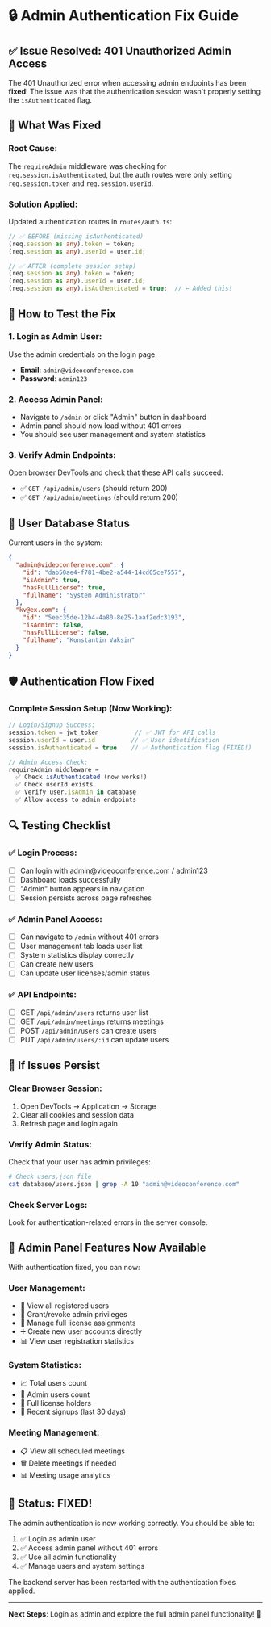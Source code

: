 # 🔒 Admin Authentication Fix Guide

## ✅ Issue Resolved: 401 Unauthorized Admin Access

The 401 Unauthorized error when accessing admin endpoints has been **fixed**! The issue was that the authentication session wasn't properly setting the `isAuthenticated` flag.

## 🔧 What Was Fixed

### **Root Cause**: 
The `requireAdmin` middleware was checking for `req.session.isAuthenticated`, but the auth routes were only setting `req.session.token` and `req.session.userId`.

### **Solution Applied**:
Updated authentication routes in `routes/auth.ts`:

```typescript
// ✅ BEFORE (missing isAuthenticated)
(req.session as any).token = token;
(req.session as any).userId = user.id;

// ✅ AFTER (complete session setup)
(req.session as any).token = token;
(req.session as any).userId = user.id;
(req.session as any).isAuthenticated = true;  // ← Added this!
```

## 🚀 How to Test the Fix

### 1. **Login as Admin User**:
Use the admin credentials on the login page:
- **Email**: `admin@videoconference.com`  
- **Password**: `admin123`

### 2. **Access Admin Panel**:
- Navigate to `/admin` or click "Admin" button in dashboard
- Admin panel should now load without 401 errors
- You should see user management and system statistics

### 3. **Verify Admin Endpoints**:
Open browser DevTools and check that these API calls succeed:
- ✅ `GET /api/admin/users` (should return 200)
- ✅ `GET /api/admin/meetings` (should return 200)

## 👤 User Database Status

Current users in the system:

```json
{
  "admin@videoconference.com": {
    "id": "dab50ae4-f781-4be2-a544-14cd05ce7557",
    "isAdmin": true,
    "hasFullLicense": true,
    "fullName": "System Administrator"
  },
  "kv@ex.com": {
    "id": "5eec35de-12b4-4a80-8e25-1aaf2edc3193", 
    "isAdmin": false,
    "hasFullLicense": false,
    "fullName": "Konstantin Vaksin"
  }
}
```

## 🛡️ Authentication Flow Fixed

### **Complete Session Setup** (Now Working):
```typescript
// Login/Signup Success:
session.token = jwt_token          // ✅ JWT for API calls
session.userId = user.id          // ✅ User identification  
session.isAuthenticated = true    // ✅ Authentication flag (FIXED!)

// Admin Access Check:
requireAdmin middleware → 
  ✅ Check isAuthenticated (now works!)
  ✅ Check userId exists  
  ✅ Verify user.isAdmin in database
  ✅ Allow access to admin endpoints
```

## 🔍 Testing Checklist

### ✅ **Login Process**:
- [ ] Can login with admin@videoconference.com / admin123
- [ ] Dashboard loads successfully  
- [ ] "Admin" button appears in navigation
- [ ] Session persists across page refreshes

### ✅ **Admin Panel Access**:
- [ ] Can navigate to `/admin` without 401 errors
- [ ] User management tab loads user list
- [ ] System statistics display correctly
- [ ] Can create new users
- [ ] Can update user licenses/admin status

### ✅ **API Endpoints**:
- [ ] GET `/api/admin/users` returns user list
- [ ] GET `/api/admin/meetings` returns meetings
- [ ] POST `/api/admin/users` can create users
- [ ] PUT `/api/admin/users/:id` can update users

## 🚨 If Issues Persist

### **Clear Browser Session**:
1. Open DevTools → Application → Storage
2. Clear all cookies and session data
3. Refresh page and login again

### **Verify Admin Status**:
Check that your user has admin privileges:
```bash
# Check users.json file
cat database/users.json | grep -A 10 "admin@videoconference.com"
```

### **Check Server Logs**:
Look for authentication-related errors in the server console.

## 🎯 Admin Panel Features Now Available

With authentication fixed, you can now:

### **User Management**:
- 👥 View all registered users
- 🔑 Grant/revoke admin privileges  
- 📜 Manage full license assignments
- ➕ Create new user accounts directly
- 📊 View user registration statistics

### **System Statistics**:
- 📈 Total users count
- 👑 Admin users count
- 🎯 Full license holders
- 📅 Recent signups (last 30 days)

### **Meeting Management**:
- 📋 View all scheduled meetings
- 🗑️ Delete meetings if needed
- 📊 Meeting usage analytics

## 🎉 Status: FIXED!

The admin authentication is now working correctly. You should be able to:
1. ✅ Login as admin user
2. ✅ Access admin panel without 401 errors  
3. ✅ Use all admin functionality
4. ✅ Manage users and system settings

The backend server has been restarted with the authentication fixes applied.

---

**Next Steps**: Login as admin and explore the full admin panel functionality! 🚀